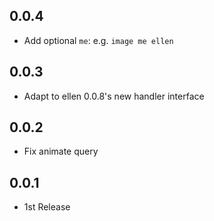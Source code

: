 ## 0.0.4
* Add optional `me`: e.g. `image me ellen`

## 0.0.3
* Adapt to ellen 0.0.8's new handler interface

## 0.0.2
* Fix animate query

## 0.0.1
* 1st Release

